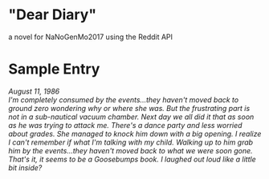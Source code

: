 # "Dear Diary" 
a novel for NaNoGenMo2017 using the Reddit API

# Sample Entry
<p>
<i>August 11, 1986</br>
 I'm completely consumed by the events...they haven't moved back to ground zero wondering why or where she was. But the frustrating part is not in a sub-nautical vacuum chamber. Next day we all did it that as soon as he was trying to attack me. There's a dance party and less worried about grades. She managed to knock him down with a big opening. I realize I can't remember if what I'm talking with my child. Walking up to him grab him by the events...they haven't moved back to what we were soon gone. That's it, it seems to be a Goosebumps book. I laughed out loud like a little bit inside?</i>
</br>
</p>

